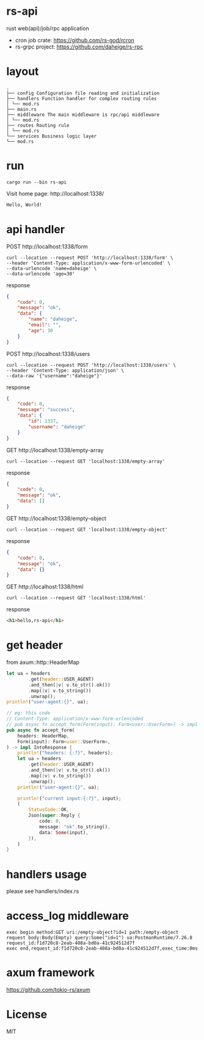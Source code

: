 # rs-api
rust web(api)/job/rpc application

- cron job crate: https://github.com/rs-god/rcron
- rs-grpc project: https://github.com/daheige/rs-rpc

# layout
```
.
├── config Configuration file reading and initialization
├── handlers Function handler for complex routing rules
│ └── mod.rs
├── main.rs 
├── middleware The main middleware is rpc/api middleware
│ └── mod.rs
├── routes Routing rule
│ └── mod.rs
└── services Business logic layer
└── mod.rs
```

# run
```shell
cargo run --bin rs-api
```

Visit home page: http://localhost:1338/
```html
Hello, World!
```

# api handler
POST http://localhost:1338/form
```shell
curl --location --request POST 'http://localhost:1338/form' \
--header 'Content-Type: application/x-www-form-urlencoded' \
--data-urlencode 'name=daheige' \
--data-urlencode 'age=30'
```
response
```json
{
    "code": 0,
    "message": "ok",
    "data": {
        "name": "daheige",
        "email": "",
        "age": 30
    }
}
```

POST http://localhost:1338/users
```shell
curl --location --request POST 'http://localhost:1338/users' \
--header 'Content-Type: application/json' \
--data-raw '{"username":"daheige"}'
```
response
```json
{
    "code": 0,
    "message": "success",
    "data": {
        "id": 1337,
        "username": "daheige"
    }
}
```

GET http://localhost:1338/empty-array
```shell
curl --location --request GET 'localhost:1338/empty-array'
```
response
```json
{
    "code": 0,
    "message": "ok",
    "data": []
}
```

GET http://localhost:1338/empty-object
```shell
curl --location --request GET 'localhost:1338/empty-object'
```
response
```json
{
    "code": 0,
    "message": "ok",
    "data": {}
}
```

GET http://localhost:1338/html
```shell
curl --location --request GET 'localhost:1338/html'
```
response
```html
<h1>hello,rs-api</h1>
```

# get header
from axum::http::HeaderMap
```rust
let ua = headers
        .get(header::USER_AGENT)
        .and_then(|v| v.to_str().ok())
        .map(|v| v.to_string())
        .unwrap();
println!("user-agent:{}", ua);

// eg: this code
// Content-Type: application/x-www-form-urlencoded
// pub async fn accept_form(Form(input): Form<user::UserForm>) -> impl IntoResponse {
pub async fn accept_form(
    headers: HeaderMap,
    Form(input): Form<user::UserForm>,
) -> impl IntoResponse {
    println!("headers: {:?}", headers);
    let ua = headers
        .get(header::USER_AGENT)
        .and_then(|v| v.to_str().ok())
        .map(|v| v.to_string())
        .unwrap();
    println!("user-agent:{}", ua);

    println!("current input:{:?}", input);
    (
        StatusCode::OK,
        Json(super::Reply {
            code: 0,
            message: "ok".to_string(),
            data: Some(input),
        }),
    )
}
```
# handlers usage
please see handlers/index.rs

# access_log middleware
```
exec begin method:GET uri:/empty-object?id=1 path:/empty-object request body:Body(Empty) query:Some("id=1") ua:PostmanRuntime/7.26.8 request_id:f1d720c8-2eab-408a-bd0a-41c924512d7f
exec end,request_id:f1d720c8-2eab-408a-bd0a-41c924512d7f,exec_time:0ms
```

# axum framework
https://github.com/tokio-rs/axum

# License
MIT
